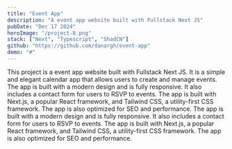 ```yaml
---
title: "Event App"
description: "A event app website built with Fullstack Next JS"
pubDate: "Dec 17 2024"
heroImage: "/project-8.png"
stack: ["Next", "Typescript", "ShadCN"]
github: "https://github.com/danargh/event-app"
demo: "#"
---
```


This project is a event app website built with Fullstack Next JS. It is a simple and elegant calendar app that allows users to create and manage events. The app is built with a modern design and is fully responsive. It also includes a contact form for users to RSVP to events. The app is built with Next.js, a popular React framework, and Tailwind CSS, a utility-first CSS framework. The app is also optimized for SEO and performance. The app is built with a modern design and is fully responsive. It also includes a contact form for users to RSVP to events. The app is built with Next.js, a popular React framework, and Tailwind CSS, a utility-first CSS framework. The app is also optimized for SEO and performance.

